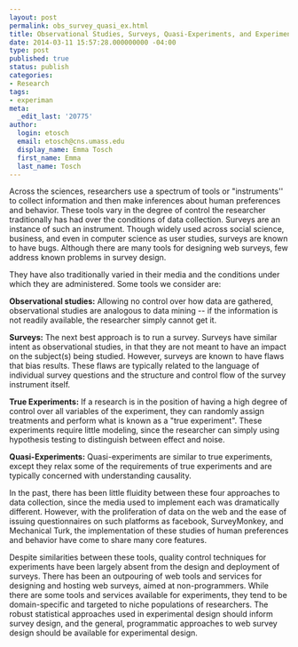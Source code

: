 ```yaml
---
layout: post
permalink: obs_survey_quasi_ex.html
title: Observational Studies, Surveys, Quasi-Experiments, and Experiments
date: 2014-03-11 15:57:28.000000000 -04:00
type: post
published: true
status: publish
categories:
- Research
tags:
- experiman
meta:
  _edit_last: '20775'
author:
  login: etosch
  email: etosch@cns.umass.edu
  display_name: Emma Tosch
  first_name: Emma
  last_name: Tosch
---
```

Across the sciences, researchers use a spectrum of tools or "instruments'' to collect information and then make inferences about human preferences and behavior. These tools vary in the degree of control the researcher traditionally has had over the conditions of data collection. Surveys are an instance of such an instrument. Though widely used across social science, business, and even in computer science as user studies, surveys are known to have bugs. Although there are many tools for designing web surveys, few address known problems in survey design.

They have also traditionally varied in their media and the conditions under which they are administered. Some tools we consider are:

__Observational studies:__
Allowing no control over how data are gathered, observational studies are analogous to data mining -- if the information is not readily available, the researcher simply cannot get it.

__Surveys:__
The next best approach is to run a survey. Surveys have similar intent as observational studies, in that they are not meant to have an impact on the subject(s) being studied. However, surveys are known to have flaws that bias results. These flaws are typically related to the language of individual survey questions and the structure and control flow of the survey instrument itself.

__True Experiments:__
If a research is in the position of having a high degree of control over all variables of the experiment, they can randomly assign treatments and perform what is known as a "true experiment". These experiments require little modeling, since the researcher can simply using hypothesis testing to distinguish between effect and noise.

__Quasi-Experiments:__
Quasi-experiments are similar to true experiments, except they relax some of the requirements of true experiments and are typically concerned with understanding causality.

In the past, there has been little fluidity between these four approaches to data collection, since the media used to implement each was dramatically different. However, with the proliferation of data on the web and the ease of issuing questionnaires on such platforms as facebook, SurveyMonkey, and Mechanical Turk, the implementation of these studies of human preferences and behavior have come to share many core features.

Despite similarities between these tools, quality control techniques for experiments have been largely absent from the design and deployment of surveys. There has been an outpouring of web tools and services for designing and hosting web surveys, aimed at non-programmers. While there are some tools and services available for experiments, they tend to be domain-specific and targeted to niche populations of researchers. The robust statistical approaches used in experimental design should inform survey design, and the general, programmatic approaches to web survey design should be available for experimental design.
